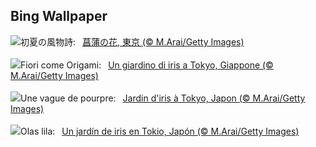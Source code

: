 ## Bing Wallpaper
![](https://www.bing.com/th?id=OHR.IrisGarden_JA-JP1134821751_UHD.jpg&w=1000)初夏の風物詩:&nbsp;&ensp;[菖蒲の花, 東京 (© M.Arai/Getty Images)](https://www.bing.com/th?id=OHR.IrisGarden_JA-JP1134821751_UHD.jpg)
<br><br/>
![](https://www.bing.com/th?id=OHR.IrisGarden_IT-IT5909103768_UHD.jpg&w=1000)Fiori come Origami:&nbsp;&ensp;[Un giardino di iris a Tokyo, Giappone (© M.Arai/Getty Images)](https://www.bing.com/th?id=OHR.IrisGarden_IT-IT5909103768_UHD.jpg)
<br><br/>
![](https://www.bing.com/th?id=OHR.IrisGarden_FR-FR6726071094_UHD.jpg&w=1000)Une vague de pourpre:&nbsp;&ensp;[Jardin d'iris à Tokyo, Japon (© M.Arai/Getty Images)](https://www.bing.com/th?id=OHR.IrisGarden_FR-FR6726071094_UHD.jpg)
<br><br/>
![](https://www.bing.com/th?id=OHR.IrisGarden_ES-ES1321322600_UHD.jpg&w=1000)Olas lila:&nbsp;&ensp;[Un jardín de iris en Tokio, Japón (© M.Arai/Getty Images)](https://www.bing.com/th?id=OHR.IrisGarden_ES-ES1321322600_UHD.jpg)
<br><br/>
